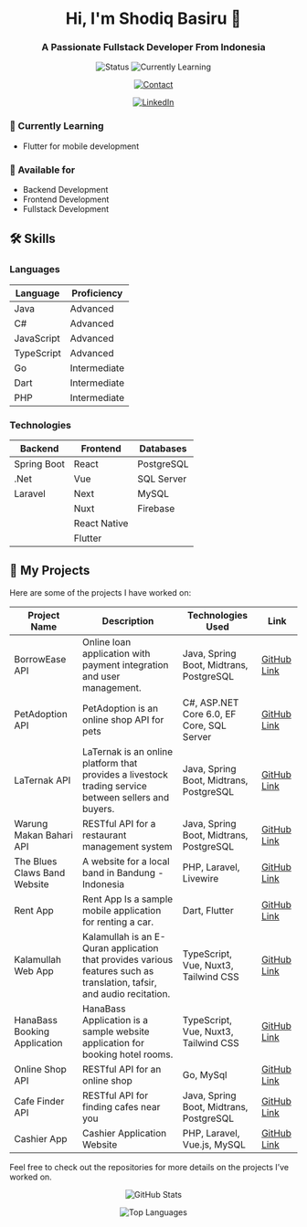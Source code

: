<h1 align="center">Hi, I'm Shodiq Basiru 👋</h1>
<h3 align="center">A Passionate Fullstack Developer From Indonesia</h3>

<p align="center">
    <img src="https://img.shields.io/badge/Status-Available-brightgreen" alt="Status">
    <img src="https://img.shields.io/badge/Currently%20Learning-Flutter-blue" alt="Currently Learning">
</p>

<p align="center">
    <a href="mailto:shodiqbasiru@gmail.com">
        <img src="https://img.shields.io/badge/Contact-shodiqbasiru@gmail.com-red" alt="Contact">
    </a>
</p>

<p align="center">
    <a href="https://www.linkedin.com/in/shodiq-basiru/">
        <img src="https://img.shields.io/badge/LinkedIn-Shodiq%20Basiru-blue?style=for-the-badge&logo=linkedin" alt="LinkedIn">
    </a>
</p>

### 🌱 Currently Learning

- Flutter for mobile development

### 💼 Available for

- Backend Development
- Frontend Development
- Fullstack Development

## 🛠️ Skills

### Languages

| Language   | Proficiency  |
| ---------- | ------------ |
| Java       | Advanced     |
| C#         | Advanced     |
| JavaScript | Advanced     |
| TypeScript | Advanced     |
| Go         | Intermediate |
| Dart       | Intermediate |
| PHP        | Intermediate |

### Technologies

| Backend     | Frontend     | Databases  |
| ----------- | ------------ | ---------- |
| Spring Boot | React        | PostgreSQL |
| .Net        | Vue          | SQL Server |
| Laravel     | Next         | MySQL      |
|             | Nuxt         | Firebase   |
|             | React Native |            |
|             | Flutter      |            |

## 📂 My Projects

Here are some of the projects I have worked on:

| Project Name                 | Description                                                                                                            | Technologies Used                         | Link                                                                       |
| ---------------------------- | ---------------------------------------------------------------------------------------------------------------------- | ----------------------------------------- | -------------------------------------------------------------------------- |
| BorrowEase API               | Online loan application with payment integration and user management.                                                  | Java, Spring Boot, Midtrans, PostgreSQL   | [GitHub Link](https://github.com/shodiqbasiru/borrowease-api)              |
| PetAdoption API              | PetAdoption is an online shop API for pets                                                                             | C#, ASP.NET Core 6.0, EF Core, SQL Server | [GitHub Link](https://github.com/shodiqbasiru/Pet-Adoption-Web-Api-dotnet) |
| LaTernak API                 | LaTernak is an online platform that provides a livestock trading service between sellers and buyers.                   | Java, Spring Boot, Midtrans, PostgreSQL   | [GitHub Link](https://github.com/shodiqbasiru/La-Ternak-API)               |
| Warung Makan Bahari API      | RESTful API for a restaurant management system                                                                         | Java, Spring Boot, Midtrans, PostgreSQL   | [GitHub Link](https://github.com/shodiqbasiru/Warung-Makan-Bahari-Api)     |
| The Blues Claws Band Website | A website for a local band in Bandung - Indonesia                                                                      | PHP, Laravel, Livewire                    | [GitHub Link](https://github.com/shodiqbasiru/bluesclues-web)              |
| Rent App                     | Rent App Is a sample mobile application for renting a car.                                                             | Dart, Flutter                             | [GitHub Link](https://github.com/shodiqbasiru/rent_app)                    |
| Kalamullah Web App           | Kalamullah is an E-Quran application that provides various features such as translation, tafsir, and audio recitation. | TypeScript, Vue, Nuxt3, Tailwind CSS      | [GitHub Link](https://github.com/shodiqbasiru/Kalamullah-Application)      |
| HanaBass Booking Application | HanaBass Application is a sample website application for booking hotel rooms.                                          | TypeScript, Vue, Nuxt3, Tailwind CSS      | [GitHub Link](https://github.com/shodiqbasiru/Nuxt-Booking-App)            |
| Online Shop API              | RESTful API for an online shop                                                                                         | Go, MySql                                 | [GitHub Link](https://github.com/shodiqbasiru/online-shop-api)             |
| Cafe Finder API              | RESTful API for finding cafes near you                                                                                 | Java, Spring Boot, Midtrans, PostgreSQL   | [GitHub Link](https://github.com/shodiqbasiru/Cafe-Finder-Application)     |
| Cashier App                  | Cashier Application Website                                                                                            | PHP, Laravel, Vue.js, MySQL               | [GitHub Link](https://github.com/shodiqbasiru/kasir-app)                   |

Feel free to check out the repositories for more details on the projects I’ve worked on.

<p align="center">
    <img src="https://github-readme-stats.vercel.app/api?username=shodiqbasiru&show_icons=true&theme=radical" alt="GitHub Stats">
</p>

<p align="center">
    <img src="https://github-readme-stats.vercel.app/api/top-langs/?username=shodiqbasiru&layout=compact&theme=radical" alt="Top Languages">
</p>

